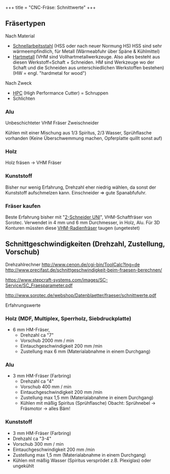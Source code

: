 +++
title = "CNC-Fräse: Schnittwerte"
+++

## Fräsertypen

Nach Material

- [Schnellarbeitsstahl](https://de.wikipedia.org/wiki/Schnellarbeitsstahl) (HSS oder nach neuer
  Normung HS) HSS sind sehr wärmeempfindlich, für Metall (Wärmeabfuhr über Späne & Kühlmittel)
- [Hartmetall](https://de.wikipedia.org/wiki/Hartmetall) (VHM sind Vollhartmetallwerkzeuge. Also
  alles besteht aus diesen Werkstoff=Schaft + Schneiden. HM sind Werkzeuge wo der Schaft und die
  Schneiden aus unterschiedlichen Werkstoffen bestehen) (HW = engl. "hardmetal for wood")

Nach Zweck

- [HPC](https://de.wikipedia.org/wiki/High_Performance_Cutting)
  (High Performance Cutter) = Schruppen
- Schlichten

### Alu

Unbeschichteter VHM Fräser Zweischneider

Kühlen mit einer Mischung aus 1/3 Spiritus, 2/3 Wasser, Sprühflasche
vorhanden (Keine Überschwemmung machen, Opferplatte quillt sonst auf)

### Holz

Holz fräsen -\> VHM Fräser

### Kunststoff

Bisher nur wenig Erfahrung, Drehzahl eher niedrig wählen, da sonst der
Kunststoff aufschmelzen kann. Einschneider => gute Spanabfufuhr.

### Fräser kaufen

Beste Erfahrung bisher mit "[2-Schneider
UNI](http://www.sorotec.de/shop/Zerspanungswerkzeuge/SCHAFTFRAeSER/Schaftfraeser-UNI-299/)",
VHM-Schaftfräser von Sorotec. Verwendet in 4 mm und 6 mm Durchmesser, in
Holz, Alu. Für 3D Konturen müssten diese
[VHM-Radienfräser](http://www.sorotec.de/shop/Zerspanungswerkzeuge/RADIENFRAeSER/Radienfraeser-UNI/)
taugen (ungetestet)

## Schnittgeschwindigkeiten (Drehzahl, Zustellung, Vorschub)

Drehzahlrechner <http://www.cenon.de/cgi-bin/ToolCalc?lng=de>
<http://www.precifast.de/schnittgeschwindigkeit-beim-fraesen-berechnen/>

<https://www.stepcraft-systems.com/images/SC-Service/SC_Fraesparameter.pdf>

<http://www.sorotec.de/webshop/Datenblaetter/fraeser/schnittwerte.pdf>

Erfahrungswerte

### Holz (MDF, Multiplex, Sperrholz, Siebdruckplatte)

- 6 mm HM-Fräser,
  - Drehzahl ca "7"
  - Vorschub 2000 mm / min
  - Eintauchgeschwindigkeit 200 mm /min
  - Zustellung max 6 mm (Materialabnahme in einem Durchgang)

### Alu

- 3 mm HM-Fräser (Farbring)
  - Drehzahl ca "4"
  - Vorschub 400 mm / min
  - Eintauchgeschwindigkeit 200 mm /min
  - Zustellung max 1,5 mm (Materialabnahme in einem Durchgang)
  - Kühlen mit mäßig Spiritus (Sprühflasche) Obacht: Sprühnebel -\> Fräsmotor -\> alles Bäm!

### Kunststoff

- 3 mm HM-Fräser (Farbring)
- Drehzahl ca "3-4"
- Vorschub 300 mm / min
- Eintauchgeschwindigkeit 200 mm /min
- Zustellung max 1,5 mm (Materialabnahme in einem Durchgang)
- Kühlen mit mäßig Wasser (Spiritus versprödet z.B. Plexiglas) oder ungekühlt
